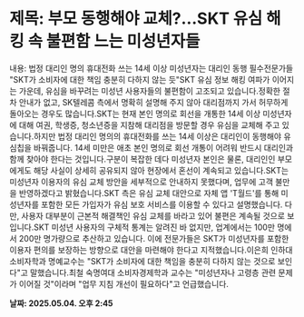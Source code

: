 # **제목: 부모 동행해야 교체?…SKT 유심 해킹 속 불편함 느는 미성년자들**

  내용: 법정 대리인 명의 휴대전화 쓰는 14세 이상 미성년자는 대리인 동행 필수전문가들 "SKT가 소비자에 대한 책임 충분히 다하지 않는 듯"SKT 유심 정보 해킹 여파가 이어지는 가운데, 유심을 바꾸려는 미성년 사용자들의 불편함이 고조되고 있습니다.정확한 절차 안내가 없고, SK텔레콤 측에서 명확히 설명해 주지 않아 대리점까지 가서 허무하게 돌아오는 경우도 많습니다.SKT는 현재 본인 명의로 회선을 개통한 14세 이상 미성년자에 대해 여권, 학생증, 청소년증을 지참해 대리점을 방문할 경우 유심을 교체해 주고 있습니다.하지만 법정 대리인 명의의 휴대전화를 쓰는 14세 이상은 대리인이 동행해야 유심칩을 바꿔줍니다. 14세 미만은 애초 본인 명의로 회선 개통이 어려워 반드시 대리인과 함께 찾아야 한다는 것입니다.구분이 복잡한 데다 미성년자 본인은 물론, 대리인인 부모에게도 해당 사실이 상세히 공유되지 않아 현장에서 혼선이 계속되고 있습니다.SKT는 미성년자 이용자의 유심 교체 방안을 세부적으로 안내하지 못했다며, 업무에 고객 불만을 반영하겠다고 밝혔습니다.SKT 측은 유심 교체 대안으로 자체 앱 'T월드'를 통해 미성년자를 포함한 모든 가입자가 유심 보호 서비스를 이용할 수 있다고 설명했습니다. 다만, 사용자 대부분이 근본적 해결책인 유심 교체를 바라고 있어 불편은 계속될 것으로 보입니다.SKT 미성년 사용자의 구체적 통계는 알려진 바 없지만, 업계에서는 100만 명에서 200만 명가량으로 추산하고 있습니다. 이에 전문가들은 SKT가 미성년자를 포함한 이용자 편의를 보장하는 방향으로 대안을 마련해야 한다고 지적했습니다.이은희 인하대 소비자학과 명예교수는 "SKT가 소비자에 대한 책임을 충분히 다하지 않는 것으로 보인다"고 말했습니다.최철 숙명여대 소비자경제학과 교수는 "미성년자나 고령층 관련 문제가 이어질 것"이라며 "업무 지침 개선이 필요하다"고 언급했습니다.

  **날짜: 2025.05.04. 오후 2:45**